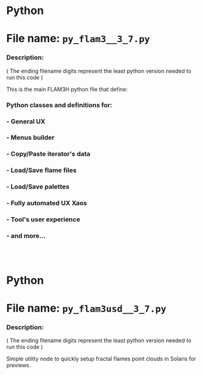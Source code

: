 
# Python
# File name:    `py_flam3__3_7.py`
### Description:
( The ending filename digits represent the least python version needed to run this code )

This is the main FLAM3H python file that define:

###               Python classes and definitions for:
###               - General UX
###               - Menus builder
###               - Copy/Paste iterator's data
###               - Load/Save flame files
###               - Load/Save palettes
###               - Fully automated UX Xaos
###               - Tool's user experience
###               - and more...

<br>
<br>

# Python
# File name:    `py_flam3usd__3_7.py`
### Description:
( The ending filename digits represent the least python version needed to run this code )

Simple utility node to quickly setup fractal flames point clouds in Solaris for previews.